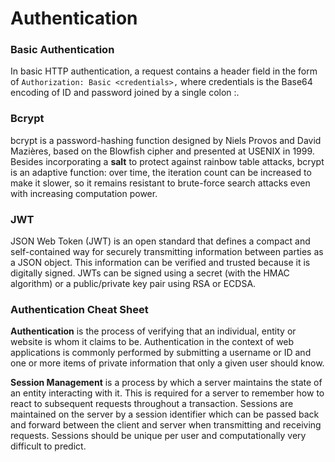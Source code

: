 
# Authentication

### Basic Authentication
In basic HTTP authentication, a request contains a header field in the form of
`Authorization: Basic <credentials>,`
where credentials is the Base64 encoding
of ID and password joined by a single colon :.

### Bcrypt
bcrypt is a password-hashing function designed by Niels Provos and David Mazières, based on the Blowfish cipher and presented at USENIX in 1999. Besides incorporating a **salt** to protect against rainbow table attacks, bcrypt is an adaptive function: over time, the iteration count can be increased to make it slower, so it remains resistant to brute-force search attacks even with increasing computation power.

### JWT
JSON Web Token (JWT) is an open standard  that defines a compact and self-contained way for securely transmitting information between parties as a JSON object. This information can be verified and trusted because it is digitally signed. JWTs can be signed using a secret (with the HMAC algorithm) or a public/private key pair using RSA or ECDSA.

### Authentication Cheat Sheet
**Authentication** is the process of verifying that an individual, entity or website is whom it claims to be. Authentication in the context of web applications is commonly performed by submitting a username or ID and one or more items of private information that only a given user should know.

**Session Management** is a process by which a server maintains the state of an entity interacting with it. This is required for a server to remember how to react to subsequent requests throughout a transaction. Sessions are maintained on the server by a session identifier which can be passed back and forward between the client and server when transmitting and receiving requests. Sessions should be unique per user and computationally very difficult to predict.
